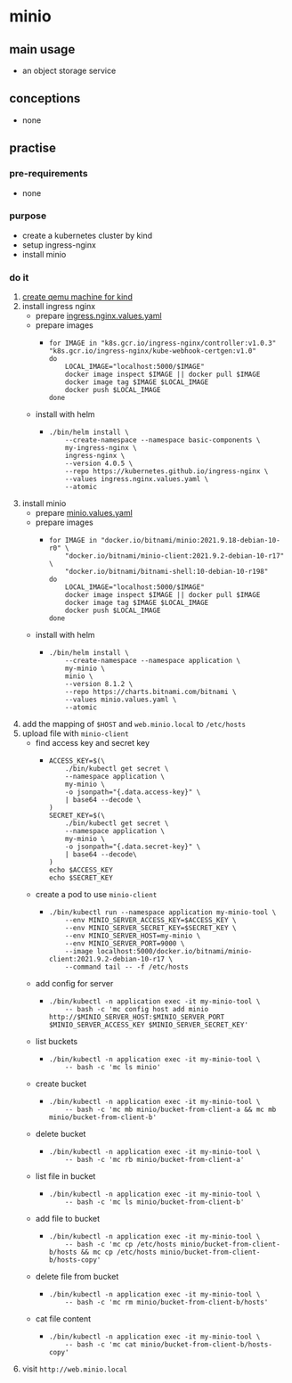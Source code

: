# minio

## main usage

* an object storage service

## conceptions

* none

## practise

### pre-requirements

* none

### purpose

* create a kubernetes cluster by kind
* setup ingress-nginx
* install minio

### do it

1. [create qemu machine for kind](../create.qemu.machine.for.kind.md)
2. install ingress nginx
    * prepare [ingress.nginx.values.yaml](../basic/resources/ingress.nginx/ingress.nginx.values.yaml.md)
    * prepare images
        + ```shell
          for IMAGE in "k8s.gcr.io/ingress-nginx/controller:v1.0.3" "k8s.gcr.io/ingress-nginx/kube-webhook-certgen:v1.0"
          do
              LOCAL_IMAGE="localhost:5000/$IMAGE"
              docker image inspect $IMAGE || docker pull $IMAGE
              docker image tag $IMAGE $LOCAL_IMAGE
              docker push $LOCAL_IMAGE
          done
          ```
    * install with helm
        + ```shell
          ./bin/helm install \
              --create-namespace --namespace basic-components \
              my-ingress-nginx \
              ingress-nginx \
              --version 4.0.5 \
              --repo https://kubernetes.github.io/ingress-nginx \
              --values ingress.nginx.values.yaml \
              --atomic
          ```
3. install minio
    * prepare [minio.values.yaml](resources/minio.values.yaml.md)
    * prepare images
        + ```shell
          for IMAGE in "docker.io/bitnami/minio:2021.9.18-debian-10-r0" \
              "docker.io/bitnami/minio-client:2021.9.2-debian-10-r17" \
              "docker.io/bitnami/bitnami-shell:10-debian-10-r198" 
          do
              LOCAL_IMAGE="localhost:5000/$IMAGE"
              docker image inspect $IMAGE || docker pull $IMAGE
              docker image tag $IMAGE $LOCAL_IMAGE
              docker push $LOCAL_IMAGE
          done
          ```
    * install with helm
        + ```shell
          ./bin/helm install \
              --create-namespace --namespace application \
              my-minio \
              minio \
              --version 8.1.2 \
              --repo https://charts.bitnami.com/bitnami \
              --values minio.values.yaml \
              --atomic
          ```
4. add the mapping of `$HOST` and `web.minio.local` to `/etc/hosts`
5. upload file with `minio-client`
    * find access key and secret key
        + ```shell
          ACCESS_KEY=$(\
              ./bin/kubectl get secret \
              --namespace application \
              my-minio \
              -o jsonpath="{.data.access-key}" \
              | base64 --decode \
          )
          SECRET_KEY=$(\
              ./bin/kubectl get secret \
              --namespace application \
              my-minio \
              -o jsonpath="{.data.secret-key}" \
              | base64 --decode\
          )
          echo $ACCESS_KEY
          echo $SECRET_KEY
          ```
    * create a pod to use `minio-client`
        + ```shell
          ./bin/kubectl run --namespace application my-minio-tool \
              --env MINIO_SERVER_ACCESS_KEY=$ACCESS_KEY \
              --env MINIO_SERVER_SECRET_KEY=$SECRET_KEY \
              --env MINIO_SERVER_HOST=my-minio \
              --env MINIO_SERVER_PORT=9000 \
              --image localhost:5000/docker.io/bitnami/minio-client:2021.9.2-debian-10-r17 \
              --command tail -- -f /etc/hosts
          ```
    * add config for server
        + ```shell
          ./bin/kubectl -n application exec -it my-minio-tool \
              -- bash -c 'mc config host add minio http://$MINIO_SERVER_HOST:$MINIO_SERVER_PORT $MINIO_SERVER_ACCESS_KEY $MINIO_SERVER_SECRET_KEY'
          ```
    * list buckets
        + ```shell
          ./bin/kubectl -n application exec -it my-minio-tool \
              -- bash -c 'mc ls minio'
          ```
    * create bucket
        + ```shell
          ./bin/kubectl -n application exec -it my-minio-tool \
              -- bash -c 'mc mb minio/bucket-from-client-a && mc mb minio/bucket-from-client-b'
          ```
    * delete bucket
        + ```shell
          ./bin/kubectl -n application exec -it my-minio-tool \
              -- bash -c 'mc rb minio/bucket-from-client-a'
          ```
    * list file in bucket
        + ```shell
          ./bin/kubectl -n application exec -it my-minio-tool \
              -- bash -c 'mc ls minio/bucket-from-client-b'
          ```
    * add file to bucket
        + ```shell
          ./bin/kubectl -n application exec -it my-minio-tool \
              -- bash -c 'mc cp /etc/hosts minio/bucket-from-client-b/hosts && mc cp /etc/hosts minio/bucket-from-client-b/hosts-copy'
          ```
    * delete file from bucket
        + ```shell
          ./bin/kubectl -n application exec -it my-minio-tool \
              -- bash -c 'mc rm minio/bucket-from-client-b/hosts'
          ```
    * cat file content
        + ```shell
          ./bin/kubectl -n application exec -it my-minio-tool \
              -- bash -c 'mc cat minio/bucket-from-client-b/hosts-copy'
          ```
6. visit `http://web.minio.local`